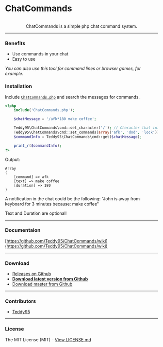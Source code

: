 # ChatCommands

<p align="center">
	<img src="http://root.andre-sieverding.de/briefkasten/GithubRepoLogos/ChatCommands.png" alt="">
	<p align="center">ChatCommands is a simple php chat command system.</p>
</p>

-------------

### Benefits

- Use commands in your chat
- Easy to use

_You can also use this tool for command lines or browser games, for example._

### Installation

Include [`ChatCommands.php`](https://github.com/Teddy95/ChatCommands/blob/master/src/ChatCommands.php) and search the messages for commands.

```php
<?php
	include('ChatCommands.php');

	$chatMessage = '/afk*180 make coffee';

	Teddy95\ChatCommands\cmd::set_character('/'); // Character that initiates the command
	Teddy95\ChatCommands\cmd::set_commands(array('afk', 'dnd', 'lock')); // Commands
	$commandInfo = Teddy95\ChatCommands\cmd::get($chatMessage);

	print_r($commandInfo);
?>
```
Output:

```
Array
(
	[command] => afk
	[text] => make coffee
	[duration] => 180
)
```

A notification in the chat could be the following: "John is away from keyboard for 3 minutes because: make coffee"

Text and Duration are optional!

-------------

### Documentaion

[https://github.com/Teddy95/ChatCommands/wiki](https://github.com/Teddy95/ChatCommands/wiki)

-------------

### Download

- [Releases on Github](https://github.com/Teddy95/ChatCommands/releases)
- **[Download latest version from Github](https://github.com/Teddy95/ChatCommands/archive/v0.3.0.zip)**
- [Download master from Github](https://github.com/Teddy95/ChatCommands/archive/master.zip)

-------------

### Contributors

- [Teddy95](https://github.com/Teddy95)

-------------

### License

The MIT License (MIT) - [View LICENSE.md](https://github.com/Teddy95/ChatCommands/blob/master/LICENSE.md)
